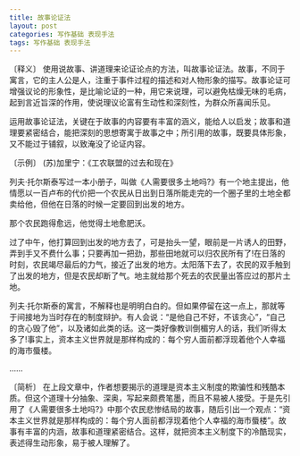 ```yaml
---
title: 故事论证法
layout: post
categories: 写作基础 表现手法
tags: 写作基础 表现手法
---
```


〔释义〕 使用说故事、讲道理来论证论点的方法，叫故事论证法。故事，不同于寓言，它的主人公是人，注重于事件过程的描述和对人物形象的描写。故事论证可增强议论的形象性，是比喻论证的一种，用它来说理，可以避免枯燥无味的毛病，起到言近旨深的作用，使说理议论富有生动性和深刻性，为群众所喜闻乐见。

运用故事论证法，关键在于故事的内容要有丰富的涵义，能给人以启发；故事和道理要紧密结合，能把深刻的思想寄寓于故事之中；所引用的故事，既要具体形象，又不能过于铺叙，以致淹没了论证内容。

〔示例〕 (苏)加里宁：《工农联盟的过去和现在》

列夫·托尔斯泰写过一本小册子，叫做《人需要很多土地吗?》有一个地主提出，他情愿以一百卢布的代价把一个农民从日出到日落所能走完的一个圈子里的土地全都卖给他，但他在日落的时候一定要回到出发的地方。

那个农民跑得愈远，他觉得土地愈肥沃。

过了中午，他打算回到出发的地方去了，可是抬头一望，眼前是一片诱人的田野，弄到手又不费什么事；只要再加一把劲，那些田地就可以归农民所有了!在日落的时刻，农民竭尽最后的力气，接近了出发的地方。太阳落下去了，农民的双手触到了出发的地方，但是农民却断了气。地主就给那个死去的农民量出答应过的那片土地。

列夫·托尔斯泰的寓言，不解释也是明明白白的。但如果停留在这一点上，那就等于间接地为当时存在的制度辩护。有人会说：“是他自己不好，不该贪心”，“自己的贪心毁了他”，以及诸如此类的话。这一类好像教训倒楣穷人的话，我们听得太多了!事实上，资本主义世界就是那样构成的：每个穷人面前都浮现着他个人幸福的海市蜃楼。

……

〔简析〕 在上段文章中，作者想要揭示的道理是资本主义制度的欺骗性和残酷本质。但这个道理十分抽象、深奥，写起来颇费笔墨，而且不易被人接受。于是先引用了《人需要很多土地吗?》中那个农民悲惨结局的故事，随后引出一个观点：“资本主义世界就是那样构成的：每个穷人面前都浮现着他个人幸福的海市蜃楼”。故事有丰富的内涵，故事和道理紧密结合。这样，就把资本主义制度下的冷酷现实，表述得生动形象，易于被人理解了。 